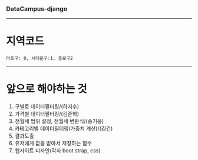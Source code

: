 ### DataCampus-django
---
# 지역코드
```
마포구: 0, 서대문구:1, 종로구2
```
---
# 앞으로 해야하는 것
1. 구별로 데이터필터링/(하지수)
2. 가격별 데이터필터링/(김준혁)
3. 전월세 범위 설정, 전월세 변환식/(송기웅)
4. 카테고리별 데이터필터링(가중치 계산)/(김건)
5. 결과도출
6. 유저에게 값을 받아서 저장하는 함수
7. 웹사이트 디자인(각자 boot strap, css)
